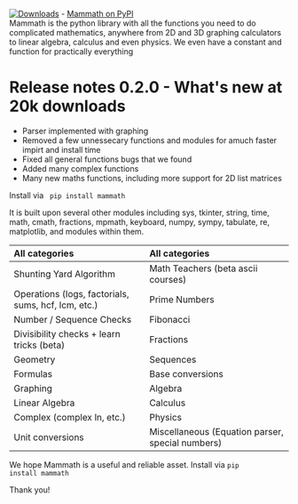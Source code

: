 [![Downloads](https://static.pepy.tech/personalized-badge/mammath?period=total&units=international_system&left_color=grey&right_color=brightgreen&left_text=Mammath%20downloads)](https://pepy.tech/project/mammath) - <a href="https://pypi.org/project/mammath/" target="_blank">Mammath on PyPI</a>
<br>
Mammath is the python library with all the functions you need to do complicated mathematics, anywhere from 2D and 3D graphing calculators to linear algebra, calculus and even physics. We even have a constant and function for practically everything
<br>

<h1><b> Release notes 0.2.0 - What's new at 20k downloads</b></h1>
<ul>
    <li>Parser implemented with graphing </li>
    <li>Removed a few unnessecary functions and modules for amuch faster impirt and install time</li>
    <li>Fixed all general functions bugs that we found</li>
    <li>Added many complex functions</li>
    <li>Many new maths functions, including more support for 2D list matrices</li>
</ul>

Install via <code> pip install mammath </code>

It is built upon several other modules including sys, tkinter, string, time, math, cmath, fractions, mpmath, keyboard, numpy, sympy, tabulate, re, matplotlib, and modules within them. 

| All categories                                    | All categories    |
| :----------------------------------------------- | :-------------- |
| Shunting Yard Algorithm                          | Math Teachers (beta ascii courses)   |
| Operations (logs, factorials, sums, hcf, lcm, etc.) | Prime Numbers|
| Number / Sequence Checks                         | Fibonacci        |
| Divisibility checks + learn tricks (beta)        | Fractions        |
| Geometry                                         | Sequences        |
| Formulas                                         | Base conversions |
| Graphing                                         | Algebra          |
| Linear Algebra                                   | Calculus         |
| Complex (complex ln, etc.) | Physics             |
| Unit conversions    |  Miscellaneous (Equation parser, special numbers)|

We hope Mammath is a useful and reliable asset. Install via <code>pip install mammath</code>

Thank you!
